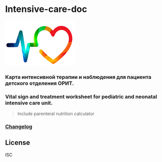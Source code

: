 # Intensive-care-doc
![](https://github.com/jabooticaba/Intensive-care-doc/blob/master/readme_files/logo.png)
### Карта интенсивной терапии и наблюдения для пациента детского отделения ОРИТ.
### Vital sign and treatment worksheet for pediatric and neonatal intensive care unit.
> Include parenteral nutrition calculator

### [Changelog](https://github.com/jabooticaba/Intensive-care-doc/blob/5847dcc5f29204708d450e9c7ad64dc69ecf57cf/CHANGELOG.md)

## License
ISC
